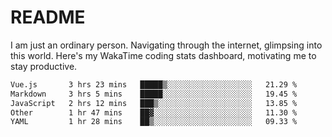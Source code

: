 # README

I am just an ordinary person. Navigating through the internet, glimpsing into this world.
Here's my WakaTime coding stats dashboard, motivating me to stay productive.

<!--START_SECTION:waka-->

```txt
Vue.js       3 hrs 23 mins   █████▒░░░░░░░░░░░░░░░░░░░   21.29 %
Markdown     3 hrs 5 mins    █████░░░░░░░░░░░░░░░░░░░░   19.45 %
JavaScript   2 hrs 12 mins   ███▒░░░░░░░░░░░░░░░░░░░░░   13.85 %
Other        1 hr 47 mins    ██▓░░░░░░░░░░░░░░░░░░░░░░   11.30 %
YAML         1 hr 28 mins    ██▒░░░░░░░░░░░░░░░░░░░░░░   09.33 %
```

<!--END_SECTION:waka-->